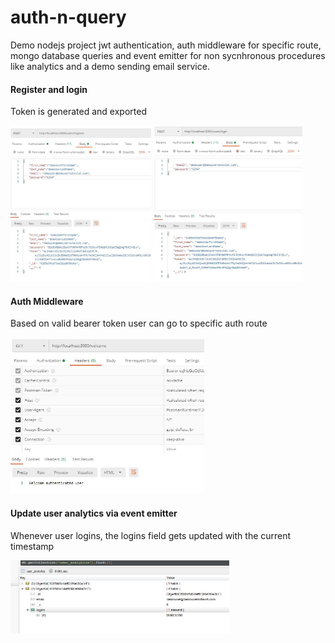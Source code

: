 # auth-n-query

Demo nodejs project jwt authentication, auth middleware for specific route, mongo database queries and event emitter for non sycnhronous procedures like analytics and a demo sending email service.


#### Register and login
Token is generated and exported
<p float="left">
<img src="https://github.com/athangk/auth-n-query/blob/main/Capture_1_register.JPG" height="250">
<img src="https://github.com/athangk/auth-n-query/blob/main/Capture_2_login.JPG" height="250">
</p>
  
#### Auth Middleware
Based on valid bearer token user can go to specific auth route
<p float="left">
<img src="https://github.com/athangk/auth-n-query/blob/main/Capture_3_auth_middleware.JPG" height="250">
</p>

#### Update user analytics via event emitter
Whenever user logins, the logins field gets updated with the current timestamp
<p float="left">
<img src="https://github.com/athangk/auth-n-query/blob/main/Capture_4_user_analytic.JPG" width="350">
</p>
